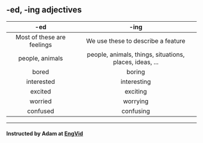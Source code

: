## -ed, -ing adjectives

|-ed|-ing|
|:---:|:---:|
| Most of these are feelings | We use these to describe a feature |
| people, animals | people, animals, things, situations, places, ideas, ... |
| bored | boring |
| interested | interesting |
| excited | exciting |
| worried | worrying |
| confused | confusing |

---
#### Instructed by Adam at [EngVid](www.engvid.com)

